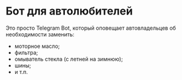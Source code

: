 # Бот для автолюбителей
Это просто Telegram Bot, который оповещает автовладельцев об необходимости заменить:
- моторное масло;
- фильтра;
- омыватель стекла (с летней на зимнюю);
- шины;
- и т.п.
